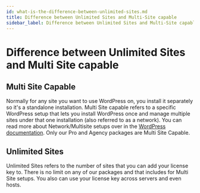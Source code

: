 ```yaml
---
id: what-is-the-difference-between-unlimited-sites.md
title: Difference between Unlimited Sites and Multi-Site capable
sidebar_label: Difference between Unlimited Sites and Multi-Site capable
---
```


# Difference between Unlimited Sites and Multi Site capable

## Multi Site Capable

Normally for any site you want to use WordPress on, you install it separately so it's a standalone installation. Multi Site capable refers to a specific WordPress setup that lets you install WordPress once and manage multiple sites under that one installation (also referred to as a network).  You can read more about Network/Multisite setups over in the [WordPress documentation](https://wordpress.org/support/article/create-a-network/).  Only our Pro and Agency packages are Multi Site Capable.

## Unlimited Sites

Unlimited Sites refers to the number of sites that you can add your license key to.  There is no limit on any of our packages and that includes for Multi Site setups.  You also can use your license key across servers and even hosts.  
